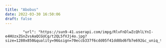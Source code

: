 ```yaml
---
title: "Abobus"
date: 2022-03-30 16:50:06
draft: false
---
```


            "url": "https://sun9-41.userapi.com/impg/RlvFnDlwZcQhlLYnI-e4HUzxZGnZvsAaQCGUCg/t2QL5fVJj4o.jpg?size=1280x850&quality=96&sign=70eccb337f6cdd05f41dd8bd6fb7e692&c_uniq_tag=66sHS28ALg82lwMLWwKG7rXqpbNfjfSNCZxMokSdp5U&type=album",
